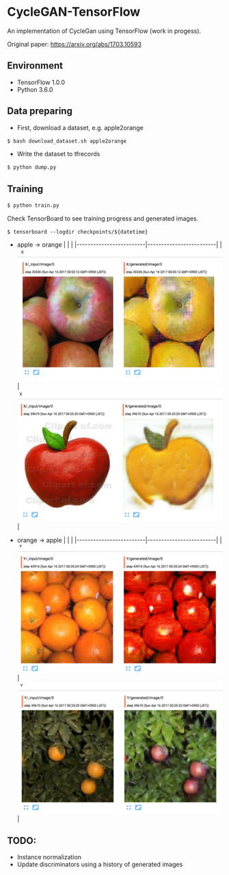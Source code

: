 # CycleGAN-TensorFlow
An implementation of CycleGan using TensorFlow (work in progess).

Original paper: https://arxiv.org/abs/1703.10593

## Environment

* TensorFlow 1.0.0
* Python 3.6.0

## Data preparing

* First, download a dataset, e.g. apple2orange

```bash
$ bash download_dataset.sh apple2orange
```

* Write the dataset to tfrecords

```bash
$ python dump.py
```

## Training

```bash
$ python train.py
```

Check TensorBoard to see training progress and generated images.

```
$ tensorboard --logdir checkpoints/${datetime}
```

* apple -> orange
| | |
|-------------------------|-------------------------|
|![apple2orange](samples/apple2orange_1.png) | ![apple2orange](samples/apple2orange_2.png)|


* orange -> apple
| | |
|-------------------------|-------------------------|
|![orang2apple](samples/orange2apple_1.png) | ![orang2apple](samples/orange2apple_2.png)|

## TODO:

* Instance normalization
* Update discriminators using a history of generated images
